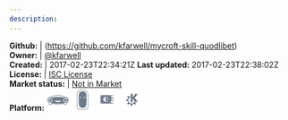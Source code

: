 ```yaml
---
description: 
---
```





**Github:** | (https://github.com/kfarwell/mycroft-skill-quodlibet)  
**Owner:** | [@kfarwell](https://github.com/kfarwell)  
**Created:** | 2017-02-23T22:34:21Z  **Last updated:** 2017-02-23T22:38:02Z  
**License:** | [ISC License](https://api.github.com/licenses/isc)  
**Market status:** | [Not in Market](https://market.mycroft.ai/skill/)  
**Platform:**   ![](.gitbook/assets/mark-1-icon.png)  ![](.gitbook/assets/mark-2-icon.png)  ![](.gitbook/assets/picroft-icon.png)  ![](.gitbook/assets/kde.png)   
